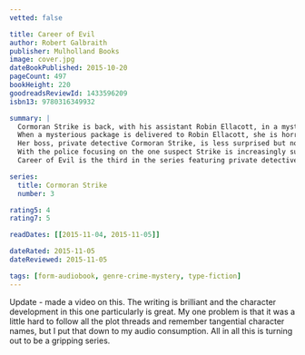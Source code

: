 ```yaml
---
vetted: false

title: Career of Evil
author: Robert Galbraith
publisher: Mulholland Books
image: cover.jpg
dateBookPublished: 2015-10-20
pageCount: 497
bookHeight: 220
goodreadsReviewId: 1433596209
isbn13: 9780316349932

summary: |
  Cormoran Strike is back, with his assistant Robin Ellacott, in a mystery based around soldiers returning from war.
  When a mysterious package is delivered to Robin Ellacott, she is horrified to discover that it contains a woman’s severed leg.
  Her boss, private detective Cormoran Strike, is less surprised but no less alarmed. There are four people from his past who he thinks could be responsible – and Strike knows that any one of them is capable of sustained and unspeakable brutality.
  With the police focusing on the one suspect Strike is increasingly sure is not the perpetrator, he and Robin take matters into their own hands, and delve into the dark and twisted worlds of the other three men. But as more horrendous acts occur, time is running out for the two of them…
  Career of Evil is the third in the series featuring private detective Cormoran Strike and his assistant Robin Ellacott. A mystery and also a story of a man and a woman at a crossroads in their personal and professional lives.

series:
  title: Cormoran Strike
  number: 3

rating5: 4
rating7: 5

readDates: [[2015-11-04, 2015-11-05]]

dateRated: 2015-11-05
dateReviewed: 2015-11-05

tags: [form-audiobook, genre-crime-mystery, type-fiction]
---
```


Update - made a video on this. The writing is brilliant and the character development in this one particularly is great. My one problem is that it was a little hard to follow all the plot threads and remember tangential character names, but I put that down to my audio consumption. All in all this is turning out to be a gripping series.
